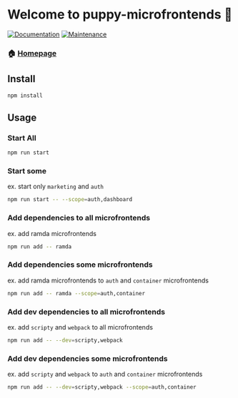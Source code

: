 # Welcome to puppy-microfrontends 🐶

[![Documentation](https://img.shields.io/badge/documentation-yes-brightgreen.svg)](https://github.com/dankreiger/puppy-microfrontends#readme) [![Maintenance](https://img.shields.io/badge/Maintained%3F-yes-green.svg)](https://github.com/dankreiger/puppy-microfrontends/graphs/commit-activity)

### 🏠 [Homepage](https://github.com/dankreiger/puppy-microfrontends#readme)

## Install

```sh
npm install
```

## Usage

### Start All

```sh
npm run start
```

### Start some

ex. start only `marketing` and `auth`

```sh
npm run start -- --scope=auth,dashboard
```

### Add dependencies to all microfrontends

ex. add ramda microfrontends

```sh
npm run add -- ramda
```

### Add dependencies some microfrontends

ex. add ramda microfrontends to `auth` and `container` microfrontends

```sh
npm run add -- ramda --scope=auth,container
```

### Add dev dependencies to all microfrontends

ex. add `scripty` and `webpack` to all microfrontends

```sh
npm run add -- --dev=scripty,webpack
```

### Add dev dependencies some microfrontends

ex. add `scripty` and `webpack` to `auth` and `container` microfrontends

```sh
npm run add -- --dev=scripty,webpack --scope=auth,container
```
